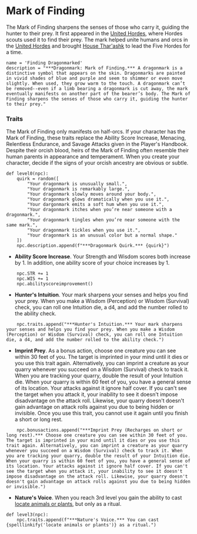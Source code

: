 # Mark of Finding
The Mark of Finding sharpens the senses of those who carry it, guiding the hunter to their prey. It first appeared in the [United Hordes](../Nations/Tragekia.md), where Hordes scouts used it to find their prey. The mark helped unite humans and orcs in the [United Hordes](../Nations/Tragekia.md) and brought [House Thar'ashk](../../Organizations/Houses/Tharashk.md) to lead the Five Hordes for a time.

```
name = 'Finding Dragonmarked'
description = "***Dragonmark: Mark of Finding.*** A dragonmark is a distinctive symbol that appears on the skin. Dragonmarks are painted in vivid shades of blue and purple and seem to shimmer or even move slightly. When used, they grow warm to the touch. A dragonmark can’t be removed--even if a limb bearing a dragonmark is cut away, the mark eventually manifests on another part of the bearer’s body. The Mark of Finding sharpens the senses of those who carry it, guiding the hunter to their prey."
```

### Traits
The Mark of Finding only manifests on half-orcs. If your character has the Mark of Finding, these traits replace the Ability Score Increase, Menacing, Relentless Endurance, and Savage Attacks given in the Player's Handbook. Despite their orcish blood, heirs of the Mark of Finding often resemble their human parents in appearance and temperament. When you create your character, decide if the signs of your orcish ancestry are obvious or subtle.

```
def level0(npc):
    quirk = random([
        "Your dragonmark is unusually small.",
        "Your dragonmark is remarkably large.",
        "Your dragonmark slowly moves around your body.",
        "Your dragonmark glows dramatically when you use it.",
        "Your dargonmark emits a soft hum when you use it.",
        "Your dragonmark itches when you’re near someone with a dragonmark.",
        "Your dragonmark tingles when you’re near someone with the same mark.",
        "Your dragonmark tickles when you use it.",
        "Your dragonmark is an unusual color but a normal shape."
    ])
    npc.description.append(f"***Dragonmark Quirk.*** {quirk}")
```

* **Ability Score Increase**. Your Strength and Wisdom scores both increase by 1. In addition, one ability score of your choice increases by 1.

```
    npc.STR += 1
    npc.WIS += 1
    npc.abilityscoreimprovement()
```

* **Hunter's Intuition**. Your mark sharpens your senses and helps you find your prey. When you make a Wisdom (Perception) or Wisdom (Survival) check, you can roll one Intuition die, a d4, and add the number rolled to the ability check.

```
    npc.traits.append("***Hunter's Intuition.*** Your mark sharpens your senses and helps you find your prey. When you make a Wisdom (Perception) or Wisdom (Survival) check, you can roll one Intuition die, a d4, and add the number rolled to the ability check.")
```

* **Imprint Prey**. As a bonus action, choose one creature you can see within 30 feet of you. The target is imprinted in your mind until it dies or you use this trait again. Alternatively, you can imprint a creature as your quarry whenever you succeed on a Wisdom (Survival) check to track it.
    When you are tracking your quarry, double the result of your Intuition die. When your quarry is within 60 feet of you, you have a general sense of its location. Your attacks against it ignore half cover. If you can't see the target when you attack it, your inability to see it doesn't impose disadvantage on the attack roll. Likewise, your quarry doesn't doesn't gain advantage on attack rolls against you due to being hidden or invisible. Once you use this trait, you cannot use it again until you finish a short or long rest.

```
    npc.bonusactions.append("***Imprint Prey (Recharges on short or long rest).*** Choose one creature you can see within 30 feet of you. The target is imprinted in your mind until it dies or you use this trait again. Alternatively, you can imprint a creature as your quarry whenever you succeed on a Wisdom (Survival) check to track it. When you are tracking your quarry, double the result of your Intuition die. When your quarry is within 60 feet of you, you have a general sense of its location. Your attacks against it ignore half cover. If you can't see the target when you attack it, your inability to see it doesn't impose disadvantage on the attack roll. Likewise, your quarry doesn't doesn't gain advantage on attack rolls against you due to being hidden or invisible.")
```

* **Nature's Voice**. When you reach 3rd level you gain the ability to cast [locate animals or plants](../Magic/Spells/locate-animals-or-plants.md), but only as a ritual.

```
def level3(npc):
    npc.traits.append(f"***Nature's Voice.*** You can cast {spelllinkify('locate animals or plants')} as a ritual.")
```
